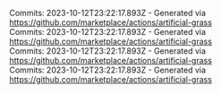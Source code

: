 Commits: 2023-10-12T23:22:17.893Z - Generated via https://github.com/marketplace/actions/artificial-grass
<br>
Commits: 2023-10-12T23:22:17.893Z - Generated via https://github.com/marketplace/actions/artificial-grass
<br>
Commits: 2023-10-12T23:22:17.893Z - Generated via https://github.com/marketplace/actions/artificial-grass
<br>
Commits: 2023-10-12T23:22:17.893Z - Generated via https://github.com/marketplace/actions/artificial-grass
<br>
